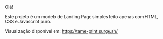Olá!

Este projeto é um modelo de Landing Page simples feito apenas com HTML, CSS e Javascript puro.

Visualização disponível em: https://tame-print.surge.sh/
